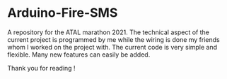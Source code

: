 # Arduino-Fire-SMS
A repository for the ATAL marathon 2021. The technical aspect of the current project is programmed by me while the wiring is done my friends whom I worked on the project with. The current code is very simple and flexible. Many new features can easily be added.

 Thank you for reading !
